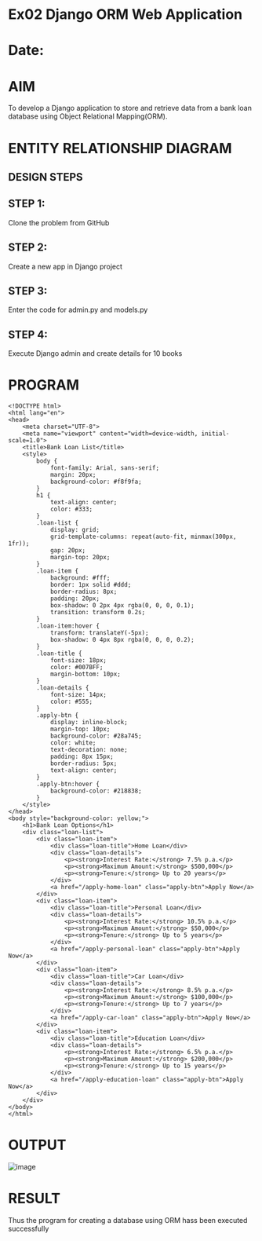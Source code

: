 # Ex02 Django ORM Web Application
# Date:
# AIM
To develop a Django application to store and retrieve data from a bank loan database using Object Relational Mapping(ORM).

# ENTITY RELATIONSHIP DIAGRAM
## DESIGN STEPS
## STEP 1:
Clone the problem from GitHub

## STEP 2:
Create a new app in Django project

## STEP 3:
Enter the code for admin.py and models.py

## STEP 4:
Execute Django admin and create details for 10 books

# PROGRAM
```
<!DOCTYPE html>
<html lang="en">
<head>
    <meta charset="UTF-8">
    <meta name="viewport" content="width=device-width, initial-scale=1.0">
    <title>Bank Loan List</title>
    <style>
        body {
            font-family: Arial, sans-serif;
            margin: 20px;
            background-color: #f8f9fa;
        }
        h1 {
            text-align: center;
            color: #333;
        }
        .loan-list {
            display: grid;
            grid-template-columns: repeat(auto-fit, minmax(300px, 1fr));
            gap: 20px;
            margin-top: 20px;
        }
        .loan-item {
            background: #fff;
            border: 1px solid #ddd;
            border-radius: 8px;
            padding: 20px;
            box-shadow: 0 2px 4px rgba(0, 0, 0, 0.1);
            transition: transform 0.2s;
        }
        .loan-item:hover {
            transform: translateY(-5px);
            box-shadow: 0 4px 8px rgba(0, 0, 0, 0.2);
        }
        .loan-title {
            font-size: 18px;
            color: #007BFF;
            margin-bottom: 10px;
        }
        .loan-details {
            font-size: 14px;
            color: #555;
        }
        .apply-btn {
            display: inline-block;
            margin-top: 10px;
            background-color: #28a745;
            color: white;
            text-decoration: none;
            padding: 8px 15px;
            border-radius: 5px;
            text-align: center;
        }
        .apply-btn:hover {
            background-color: #218838;
        }
    </style>
</head>
<body style="background-color: yellow;">
    <h1>Bank Loan Options</h1>
    <div class="loan-list">
        <div class="loan-item">
            <div class="loan-title">Home Loan</div>
            <div class="loan-details">
                <p><strong>Interest Rate:</strong> 7.5% p.a.</p>
                <p><strong>Maximum Amount:</strong> $500,000</p>
                <p><strong>Tenure:</strong> Up to 20 years</p>
            </div>
            <a href="/apply-home-loan" class="apply-btn">Apply Now</a>
        </div>
        <div class="loan-item">
            <div class="loan-title">Personal Loan</div>
            <div class="loan-details">
                <p><strong>Interest Rate:</strong> 10.5% p.a.</p>
                <p><strong>Maximum Amount:</strong> $50,000</p>
                <p><strong>Tenure:</strong> Up to 5 years</p>
            </div>
            <a href="/apply-personal-loan" class="apply-btn">Apply Now</a>
        </div>
        <div class="loan-item">
            <div class="loan-title">Car Loan</div>
            <div class="loan-details">
                <p><strong>Interest Rate:</strong> 8.5% p.a.</p>
                <p><strong>Maximum Amount:</strong> $100,000</p>
                <p><strong>Tenure:</strong> Up to 7 years</p>
            </div>
            <a href="/apply-car-loan" class="apply-btn">Apply Now</a>
        </div>
        <div class="loan-item">
            <div class="loan-title">Education Loan</div>
            <div class="loan-details">
                <p><strong>Interest Rate:</strong> 6.5% p.a.</p>
                <p><strong>Maximum Amount:</strong> $200,000</p>
                <p><strong>Tenure:</strong> Up to 15 years</p>
            </div>
            <a href="/apply-education-loan" class="apply-btn">Apply Now</a>
        </div>
    </div>
</body>
</html>

```
# OUTPUT

![image](https://github.com/user-attachments/assets/b1257faa-07ed-40e7-a653-4a48d28f6c1c)



# RESULT
Thus the program for creating a database using ORM hass been executed successfully

